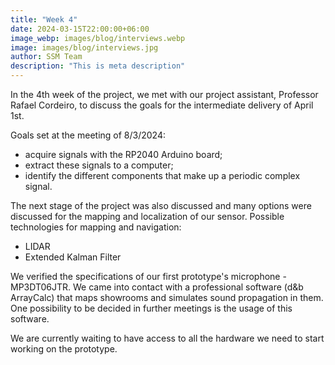 ```yaml
---
title: "Week 4"
date: 2024-03-15T22:00:00+06:00
image_webp: images/blog/interviews.webp
image: images/blog/interviews.jpg
author: SSM Team
description: "This is meta description"
---
```


In the 4th week of the project, we met with our project assistant, Professor Rafael Cordeiro, to discuss the goals for the intermediate delivery of April 1st.

Goals set at the meeting of 8/3/2024:
* acquire signals with the RP2040 Arduino board;
* extract these signals to a computer;
* identify the different components that make up a periodic complex signal.

The next stage of the project was also discussed and many options were discussed for the mapping and localization of our sensor.
Possible technologies for mapping and navigation:
* LIDAR
* Extended Kalman Filter

We verified the specifications of our first prototype's microphone - MP3DT06JTR.
We came into contact with a professional software (d&b ArrayCalc) that maps showrooms and simulates sound propagation in them.
One possibility to be decided in further meetings is the usage of this software.

We are currently waiting to have access to all the hardware we need to start working on the prototype.
